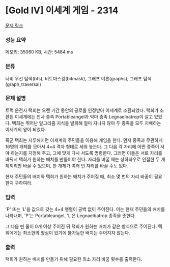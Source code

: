 # [Gold IV] 이세계 게임 - 2314 

[문제 링크](https://www.acmicpc.net/problem/2314) 

### 성능 요약

메모리: 35060 KB, 시간: 5484 ms

### 분류

너비 우선 탐색(bfs), 비트마스킹(bitmask), 그래프 이론(graphs), 그래프 탐색(graph_traversal)

### 문제 설명

<p>트럭 운전사 택희는 오랜 기간 동안의 공로를 인정받아 이세계로 소환되었다. 택희가 소환된 이세계에는 천사 종족 Portableangel과 악마 종족 Legnaelbatrop이 살고 있었다. 택희는 뛰어난 알고리즘 지식을 발휘해 얼마 지나지 않아 두 종족을 모두 지배하는 이세계의 왕이 되었다.</p>

<p>폭군 택희는 지루해지면 이세계의 주민들을 이용해 게임을 한다. 먼저 종족과 무관하게 16명의 개체를 모아서 4×4 격자 형태로 세워 놓는다. 그 다음 각 자리에 어떤 종족이 서야 하는지를 지정해 주고, 그에 맞게 다시 서도록 명령한다. 그러면 이들은 서로 자리를 바꿔서 택희가 원하는 배치를 만들어야 한다. 자리를 바꿀 때는 상하좌우로 인접한 두 개체끼리만 바꿀 수 있으며, 한 개체가 여러 번 자리를 바꿀 수도 있다.</p>

<p>현재 주민들의 배치와 택희가 원하는 배치가 주어질 때, 최소 몇 번의 자리 바꿈이 필요한지 구하여라.</p>

### 입력 

 <p>'P' 또는 'L'을 값으로 갖는 4×4 행렬이 공백 없이 주어진다. 이는 현재 주민들의 배치를 나타내며, 'P'는 Portableangel, 'L'은 Legnaelbatrop 종족을 뜻한다.</p>

<p>그 다음 빈 줄이 0개 이상 주어진 뒤 택희가 원하는 배치가 같은 방식으로 주어진다. 택희에게는 최소한의 양심이 있기에 불가능한 배치는 주어지지 않는다.</p>

### 출력 

 <p>택희가 원하는 배치를 만들기 위해 필요한 최소 자리 바꿈 횟수를 출력한다.</p>

